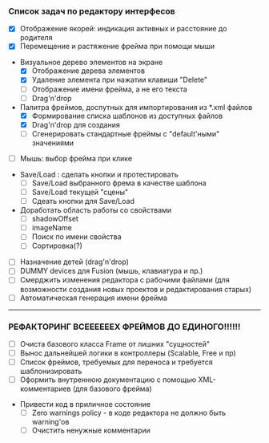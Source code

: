 ### Список задач по редактору интерфесов
- [x] Отображение якорей: индикация активных и расстояние до родителя
- [x] Перемещение и растяжение фрейма при помощи мыши 
- Визуальное дерево элементов на экране 
  - [x] Отображение дерева элементов
  - [x] Удаление элемента при нажатии клавиши "Delete"
  - [ ] Отображение имени фрейма, а не его текста
  - [ ] Drag'n'drop   
- Палитра фреймов, доспутных для импортирования из *.xml файлов 
  - [x] Формирование списка шаблонов из доступных файлов
  - [x] Drag'n'drop для создания
  - [ ] Сгенерировать стандартные фреймы с "default'ными" значениями
- [ ] Мышь: выбор фрейма при клике  
- Save/Load : сделать кнопки и протестировать  
  - [ ] Save/Load выбранного фрема в качестве шаблона
  - [ ] Save/Load текущей "сцены"
  - [ ] Сдеать кнопки для Save/Load
- Доработать область работы со свойствами 
  - [ ] shadowOffset
  - [ ] imageName  
  - [ ] Поиск по имени свойства
  - [ ] Сортировка(?)
- [ ] Назначение детей (drag'n'drop)
- [ ] DUMMY devices для Fusion (мышь, клавиатура и пр.)
- [ ] Смерджить изменения редактора с рабочими файлами (для возможности создания новых проектов и редактирования старых)
- [ ] Автоматическая генерация имени фрейма
---
### РЕФАКТОРИНГ ВСЕЕЕЕЕЕХ ФРЕЙМОВ ДО ЕДИНОГО!!!!!!
  - [ ] Очиста базового класса Frame от лишних "сущностей"
  - [ ] Вынос дальнейшей логики в контроллеры (Scalable, Free и пр) 
  - [ ] Список фреймов, требуемых для переноса и требуется шаблонизировать
  - [ ] Оформить внутреннюю документацию с помощью XML-комментариев (для базового фрейма)
- Привести код в приличное состояние
  - [ ] Zero warnings policy - в коде редактора не должно быть warning'ов
  - [ ] Очистить ненужные комментарии
